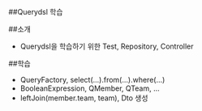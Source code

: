 ##Querydsl 학습

##소개
- Querydsl을 학습하기 위한 Test, Repository, Controller

##학습
- QueryFactory, select(...).from(...).where(...)
- BooleanExpression, QMember, QTeam, ...
- leftJoin(member.team, team), Dto 생성